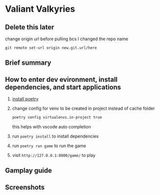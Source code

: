 # Valiant Valkyries

## Delete this later
change origin url before pulling bcs I changed the repo name

`git remote set-url origin new.git.url/here`

## Brief summary

## How to enter dev evironment, install dependencies, and start applications

1. [install poetry](https://python-poetry.org/docs/master/#installing-with-the-official-installer)

2.  change config for venv to be created in project instead of cache folder
    ```sh
    poetry config virtualenvs.in-project true
    ```
    this helps with vscode auto completion

3. run `poetry install` to install dependencies

4. run `poetry run game` to run the game

4. visit `http://127.0.0.1:8000/game/` to play

## Gamplay guide

## Screenshots
